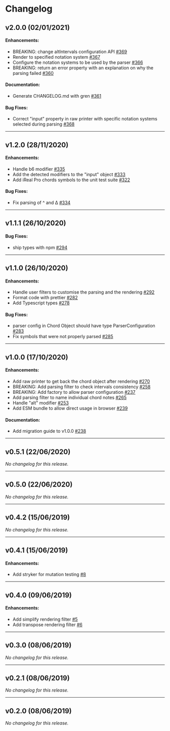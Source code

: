 # Changelog

## v2.0.0 (02/01/2021)

#### Enhancements:

- BREAKING: change altIntervals configuration API [#369](https://github.com/no-chris/chord-symbol/pull/369)
- Render to specified notation system [#367](https://github.com/no-chris/chord-symbol/pull/367)
- Configure the notation systems to be used by the parser [#366](https://github.com/no-chris/chord-symbol/pull/366)
- BREAKING: return an error property with an explanation on why the parsing failed [#360](https://github.com/no-chris/chord-symbol/pull/360)

#### Documentation:

- Generate CHANGELOG.md with gren [#361](https://github.com/no-chris/chord-symbol/pull/361)

#### Bug Fixes:

- Correct "input" property in raw printer with specific notation systems selected during parsing [#368](https://github.com/no-chris/chord-symbol/pull/368)

---

## v1.2.0 (28/11/2020)

#### Enhancements:

- Handle b6 modifier [#335](https://github.com/no-chris/chord-symbol/pull/335)
- Add the detected modifiers to the "input" object [#333](https://github.com/no-chris/chord-symbol/pull/333)
- Add iReal Pro chords symbols to the unit test suite [#322](https://github.com/no-chris/chord-symbol/pull/322)

#### Bug Fixes:

- Fix parsing of ^ and Δ [#334](https://github.com/no-chris/chord-symbol/pull/334)

---

## v1.1.1 (26/10/2020)

#### Bug Fixes:

- ship types with npm [#294](https://github.com/no-chris/chord-symbol/pull/294)

---

## v1.1.0 (26/10/2020)

#### Enhancements:

- Handle user filters to customise the parsing and the rendering [#292](https://github.com/no-chris/chord-symbol/pull/292)
- Format code with prettier [#282](https://github.com/no-chris/chord-symbol/pull/282)
- Add Typescript types [#278](https://github.com/no-chris/chord-symbol/pull/278)

#### Bug Fixes:

- parser config in Chord Object should have type ParserConfiguration [#283](https://github.com/no-chris/chord-symbol/pull/283)
- Fix symbols that were not properly parsed [#285](https://github.com/no-chris/chord-symbol/pull/285)

---

## v1.0.0 (17/10/2020)

#### Enhancements:

- Add raw printer to get back the chord object after rendering [#270](https://github.com/no-chris/chord-symbol/pull/270)
- BREAKING: Add parsing filter to check intervals consistency [#258](https://github.com/no-chris/chord-symbol/pull/258)
- BREAKING: Add factory to allow parser configuration [#237](https://github.com/no-chris/chord-symbol/pull/237)
- Add parsing filter to name individual chord notes [#265](https://github.com/no-chris/chord-symbol/pull/265)
- Handle "alt" modifier [#253](https://github.com/no-chris/chord-symbol/pull/253)
- Add ESM bundle to allow direct usage in browser [#239](https://github.com/no-chris/chord-symbol/pull/239)

#### Documentation:

- Add migration guide to v1.0.0 [#238](https://github.com/no-chris/chord-symbol/pull/238)

---

## v0.5.1 (22/06/2020)
*No changelog for this release.*

---

## v0.5.0 (22/06/2020)
*No changelog for this release.*

---

## v0.4.2 (15/06/2019)
*No changelog for this release.*

---

## v0.4.1 (15/06/2019)

#### Enhancements:

- Add stryker for mutation testing [#8](https://github.com/no-chris/chord-symbol/pull/8)

---

## v0.4.0 (09/06/2019)

#### Enhancements:

- Add simplify rendering filter [#5](https://github.com/no-chris/chord-symbol/pull/5)
- Add transpose rendering filter [#6](https://github.com/no-chris/chord-symbol/pull/6)

---

## v0.3.0 (08/06/2019)
*No changelog for this release.*

---

## v0.2.1 (08/06/2019)
*No changelog for this release.*

---

## v0.2.0 (08/06/2019)
*No changelog for this release.*
